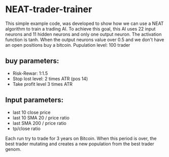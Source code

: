 # NEAT-trader-trainer


This simple example code, was developed to show how we can use a NEAT algorithm to train a trading AI.
To achieve this goal, this AI uses 22 input neurons and 11 hidden neurons and only one output neuron. 
The activation function is tanh. 
When the output neurons value over 0.5 and we don't have an open positions buy a bitcoin. 
Pupulation level: 100 trader
## buy parameters:
- Risk-Rewar: 1:1.5 
- Stop lost level: 2 times ATR (pos 14)
- Take profit level 3 times ATR

## Input parameters:
- last 10 close price
- last 10 SMA 20 / price ratio
- last SMA 200 / price ratio
- tp/close ratio

Each run try to trade for 3 years on Bitcoin. When this period is over, the best trader mutating and creates a new population from the best trader genom. 
